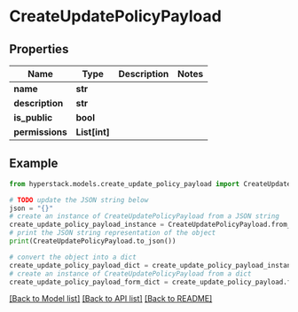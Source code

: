 # CreateUpdatePolicyPayload


## Properties

Name | Type | Description | Notes
------------ | ------------- | ------------- | -------------
**name** | **str** |  | 
**description** | **str** |  | 
**is_public** | **bool** |  | 
**permissions** | **List[int]** |  | 

## Example

```python
from hyperstack.models.create_update_policy_payload import CreateUpdatePolicyPayload

# TODO update the JSON string below
json = "{}"
# create an instance of CreateUpdatePolicyPayload from a JSON string
create_update_policy_payload_instance = CreateUpdatePolicyPayload.from_json(json)
# print the JSON string representation of the object
print(CreateUpdatePolicyPayload.to_json())

# convert the object into a dict
create_update_policy_payload_dict = create_update_policy_payload_instance.to_dict()
# create an instance of CreateUpdatePolicyPayload from a dict
create_update_policy_payload_form_dict = create_update_policy_payload.from_dict(create_update_policy_payload_dict)
```
[[Back to Model list]](../README.md#documentation-for-models) [[Back to API list]](../README.md#documentation-for-api-endpoints) [[Back to README]](../README.md)


